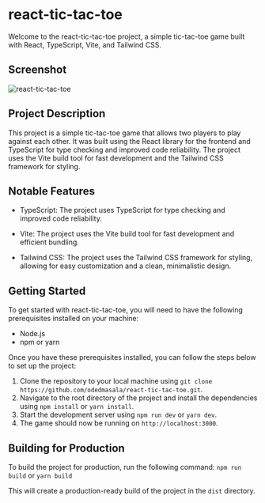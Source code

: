 # react-tic-tac-toe

Welcome to the react-tic-tac-toe project, a simple tic-tac-toe game built with React, TypeScript, Vite, and Tailwind CSS.

 ## Screenshot
![react-tic-tac-toe](https://user-images.githubusercontent.com/105584185/197782763-ce880499-3d1b-46d1-ab8f-a54d2f4345d5.png)


## Project Description

This project is a simple tic-tac-toe game that allows two players to play against each other. It was built using the React library for the frontend and TypeScript for type checking and improved code reliability. The project uses the Vite build tool for fast development and the Tailwind CSS framework for styling.

## Notable Features

- TypeScript: The project uses TypeScript for type checking and improved code reliability.

- Vite: The project uses the Vite build tool for fast development and efficient bundling.

- Tailwind CSS: The project uses the Tailwind CSS framework for styling, allowing for easy customization and a clean, minimalistic design.

## Getting Started

To get started with react-tic-tac-toe, you will need to have the following prerequisites installed on your machine:

- Node.js
- npm or yarn

Once you have these prerequisites installed, you can follow the steps below to set up the project:

1. Clone the repository to your local machine using `git clone https://github.com/odedmasala/react-tic-tac-toe.git`.
2. Navigate to the root directory of the project and install the dependencies using `npm install` or `yarn install`.
3. Start the development server using `npm run dev` or `yarn dev`.
4. The game should now be running on `http://localhost:3000`.

## Building for Production

To build the project for production, run the following command:
 `npm run build`
or 
`yarn build`

This will create a production-ready build of the project in the `dist` directory.
